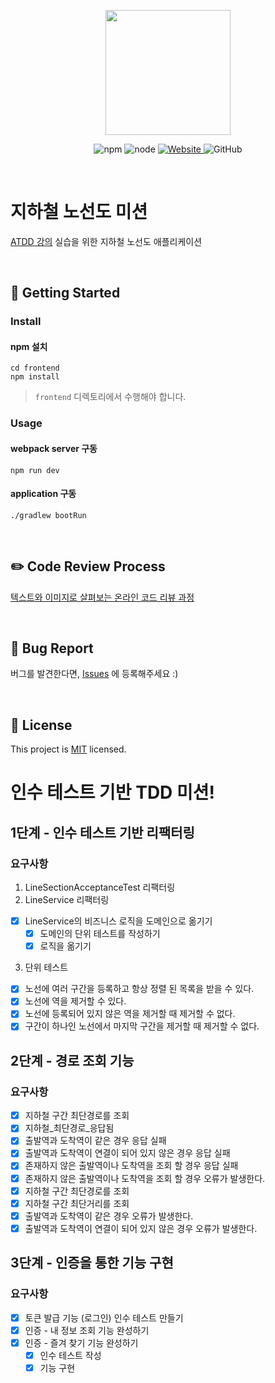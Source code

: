 <p align="center">
    <img width="200px;" src="https://raw.githubusercontent.com/woowacourse/atdd-subway-admin-frontend/master/images/main_logo.png"/>
</p>
<p align="center">
  <img alt="npm" src="https://img.shields.io/badge/npm-%3E%3D%205.5.0-blue">
  <img alt="node" src="https://img.shields.io/badge/node-%3E%3D%209.3.0-blue">
  <a href="https://edu.nextstep.camp/c/R89PYi5H" alt="nextstep atdd">
    <img alt="Website" src="https://img.shields.io/website?url=https%3A%2F%2Fedu.nextstep.camp%2Fc%2FR89PYi5H">
  </a>
  <img alt="GitHub" src="https://img.shields.io/github/license/next-step/atdd-subway-service">
</p>

<br>

# 지하철 노선도 미션
[ATDD 강의](https://edu.nextstep.camp/c/R89PYi5H) 실습을 위한 지하철 노선도 애플리케이션

<br>

## 🚀 Getting Started

### Install
#### npm 설치
```
cd frontend
npm install
```
> `frontend` 디렉토리에서 수행해야 합니다.

### Usage
#### webpack server 구동
```
npm run dev
```
#### application 구동
```
./gradlew bootRun
```
<br>

## ✏️ Code Review Process
[텍스트와 이미지로 살펴보는 온라인 코드 리뷰 과정](https://github.com/next-step/nextstep-docs/tree/master/codereview)

<br>

## 🐞 Bug Report

버그를 발견한다면, [Issues](https://github.com/next-step/atdd-subway-service/issues) 에 등록해주세요 :)

<br>

## 📝 License

This project is [MIT](https://github.com/next-step/atdd-subway-service/blob/master/LICENSE.md) licensed.

# 인수 테스트 기반 TDD 미션!

## 1단계 - 인수 테스트 기반 리팩터링
### 요구사항
1. LineSectionAcceptanceTest 리팩터링
2. LineService 리팩터링
- [X] LineService의 비즈니스 로직을 도메인으로 옮기기
    - [X] 도메인의 단위 테스트를 작성하기
    - [X] 로직을 옮기기
3. 단위 테스트
- [X] 노선에 여러 구간을 등록하고 항상 정렬 된 목록을 받을 수 있다.
- [X] 노선에 역을 제거할 수 있다.
- [X] 노선에 등록되어 있지 않은 역을 제거할 때 제거할 수 없다.
- [X] 구간이 하나인 노선에서 마지막 구간을 제거할 때 제거할 수 없다.

## 2단계 - 경로 조회 기능
### 요구사항
- [X] 지하철 구간 최단경로를 조회
- [X] 지하철_최단경로_응답됨
- [X] 출발역과 도착역이 같은 경우 응답 실패
- [X] 출발역과 도착역이 연결이 되어 있지 않은 경우 응답 실패
- [X] 존재하지 않은 출발역이나 도착역을 조회 할 경우 응답 실패
- [X] 존재하지 않은 출발역이나 도착역을 조회 할 경우 오류가 발생한다.
- [X] 지하철 구간 최단경로를 조회
- [X] 지하철 구간 최단거리를 조회
- [X] 출발역과 도착역이 같은 경우 오류가 발생한다.
- [X] 출발역과 도착역이 연결이 되어 있지 않은 경우 오류가 발생한다.

## 3단계 - 인증을 통한 기능 구현
### 요구사항
- [X] 토큰 발급 기능 (로그인) 인수 테스트 만들기
- [X] 인증 - 내 정보 조회 기능 완성하기
- [X] 인증 - 즐겨 찾기 기능 완성하기
  - [X] 인수 테스트 작성
  - [X] 기능 구현
